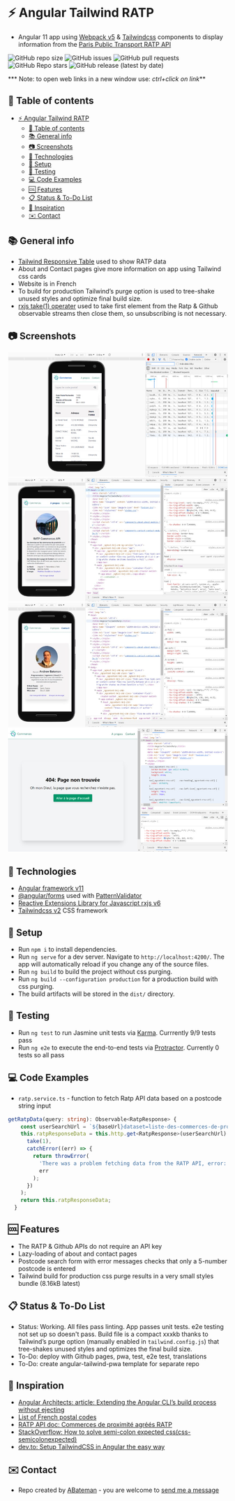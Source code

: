 # :zap: Angular Tailwind RATP

* Angular 11 app using [Webpack v5](https://webpack.js.org/) & [Tailwindcss](https://developers.google.com/chart/) components to display information from the [Paris Public Transport RATP API](https://data.ratp.fr/explore/?sort=modified&refine.publisher=RATP)

![GitHub repo size](https://img.shields.io/github/repo-size/AndrewJBateman/angular-tailwind-ratp?style=for-the-badge)
![GitHub issues](https://img.shields.io/github/issues/AndrewJBateman/angular-tailwind-ratp?style=for-the-badge)
![GitHub pull requests](https://img.shields.io/github/issues-pr/AndrewJBateman/angular-tailwind-ratp?style=for-the-badge)
![GitHub Repo stars](https://img.shields.io/github/stars/AndrewJBateman/angular-tailwind-ratp?style=for-the-badge)
![GitHub release (latest by date)](https://img.shields.io/github/v/release/AndrewJBateman/angular-tailwind-ratp?style=for-the-badge)

*** Note: to open web links in a new window use: _ctrl+click on link_**

## :page_facing_up: Table of contents

* [:zap: Angular Tailwind RATP](#zap-angular-tailwind-ratp)
  * [:page_facing_up: Table of contents](#page_facing_up-table-of-contents)
  * [:books: General info](#books-general-info)
  * [:camera: Screenshots](#camera-screenshots)
  * [:signal_strength: Technologies](#signal_strength-technologies)
  * [:floppy_disk: Setup](#floppy_disk-setup)
  * [:wrench: Testing](#wrench-testing)
  * [:computer: Code Examples](#computer-code-examples)
  * [:cool: Features](#cool-features)
  * [:clipboard: Status & To-Do List](#clipboard-status--to-do-list)
  * [:clap: Inspiration](#clap-inspiration)
  * [:envelope: Contact](#envelope-contact)

## :books: General info

* [Tailwind Responsive Table](https://tailwindcomponents.com/component/responsive-table-1) used to show RATP data
* About and Contact pages give more information on app using Tailwind css cards
* Website is in French
* To build for production Tailwind’s purge option is used to tree-shake unused styles and optimize final build size.
* [rxjs take(1) operater](https://advancedweb.hu/rxjs-the-differences-between-first-take-1-and-single/) used to take first element from the Ratp & Github observable streams then close them, so unsubscribing is not necessary.

## :camera: Screenshots

![Example screenshot](./img/ratp.jpg)
![Example screenshot](./img/about.jpg)
![Example screenshot](./img/contact.jpg)
![Example screenshot](./img/notfound.jpg)

## :signal_strength: Technologies

* [Angular framework v11](https://angular.io/)
* [@angular/forms](https://angular.io/api/forms) used with [PatternValidator](https://angular.io/api/forms/PatternValidator)
* [Reactive Extensions Library for Javascript rxjs v6](https://rxjs.dev/)
* [Tailwindcss v2](https://tailwindcss.com/) CSS framework

## :floppy_disk: Setup

* Run `npm i` to install dependencies.
* Run `ng serve` for a dev server. Navigate to `http://localhost:4200/`. The app will automatically reload if you change any of the source files.
* Run `ng build` to build the project without css purging.
* Run `ng build --configuration production` for a production build with css purging.
* The build artifacts will be stored in the `dist/` directory.

## :wrench: Testing

* Run `ng test` to run Jasmine unit tests via [Karma](https://karma-runner.github.io). Currrently 9/9 tests pass
* Run `ng e2e` to execute the end-to-end tests via [Protractor](http://www.protractortest.org/). Currently 0 tests so all pass

## :computer: Code Examples

* `ratp.service.ts` - function to fetch Ratp API data based on a postcode string input

```typescript
getRatpData(query: string): Observable<RatpResponse> {
    const userSearchUrl = `${baseUrl}dataset=liste-des-commerces-de-proximite-agrees-ratp&q=${query}&rows=1052&sort=-code_postal&facet=tco_libelle&facet=code_postal`;
    this.ratpResponseData = this.http.get<RatpResponse>(userSearchUrl).pipe(
      take(1),
      catchError((err) => {
        return throwError(
          'There was a problem fetching data from the RATP API, error: ',
          err
        );
      })
    );
    return this.ratpResponseData;
  }
```

## :cool: Features

* The RATP & Github APIs do not require an API key
* Lazy-loading of about and contact pages
* Postcode search form with error messages checks that only a 5-number postcode is entered
* Tailwind build for production css purge results in a very small styles bundle (8.16kB latest)

## :clipboard: Status & To-Do List

* Status: Working. All files pass linting. App passes unit tests. e2e testing not set up so doesn't pass. Build file is a compact xxxkb thanks to Tailwind’s purge option (manually enabled in `tailwind.config.js`) that tree-shakes unused styles and optimizes the final build size.
* To-Do: deploy with Github pages, pwa, test, e2e test, translations
* To-Do: create angular-tailwind-pwa template for separate repo

## :clap: Inspiration

* [Angular Architects: article: Extending the Angular CLI’s build process without ejecting](https://www.angulararchitects.io/aktuelles/extending-the-angular-clis-build-process/)
* [List of French postal codes](http://www.bioreference.net/encyclopedia/wikipedia/l/li/list_of_french_postal_codes.html)
* [RATP API doc: Commerces de proximité agréés RATP](https://dataratp2.opendatasoft.com/explore/dataset/liste-des-commerces-de-proximite-agrees-ratp/api/?sort=code_postal)
* [StackOverflow: How to solve semi-colon expected css(css-semicolonexpected)](https://stackoverflow.com/questions/61443484/how-to-solve-semi-colon-expected-csscss-semicolonexpected)
* [dev.to: Setup TailwindCSS in Angular the easy way](https://dev.to/angular/setup-tailwindcss-in-angular-the-easy-way-1i5l)

## :envelope: Contact

* Repo created by [ABateman](https://www.andrewbateman.org) - you are welcome to [send me a message](https://andrewbateman.org/contact)
